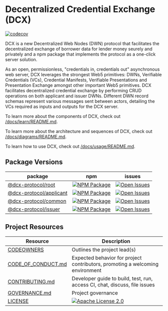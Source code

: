 # Decentralized Credential Exchange (DCX)

[![codecov](https://codecov.io/github/TBD54566975/incubation-dcx/branch/main/graph/badge.svg?token=6PYX9498RD)](https://codecov.io/github/TBD54566975/incubation-dcx)

DCX is a new Decentralized Web Nodes (DWN) protocol that facilitates the decentralized exchange of borrower data for lender money seurely and privately and a npm package that implements the protocol as a one-click server solution. 

As an open, permissionless, "credentials in, credentials out" asynchronous web server, DCX leverages the strongest Web5 primitives: DWNs, Verifiable Credentials (VCs), Credential Manifests, Verifiable Presentations and Presentation Exchange amongst  other important Web5 primitives. DCX facilitates decentralized credential exchange by performing CRUD operations on both applicant and issuer DWNs. Different DWN record schemas represent various messages sent between actors, detailing the VCs required as inputs and outputs for the DCX server.

To learn more about the components of DCX, check out [/docs/learn/README.md](/docs/learn/README.md).

To learn more about the architecture and sequences of DCX, check out [/docs/diagrams/README.md](/docs/diagrams/README.md).

To learn how to use DCX, check out [/docs/usage/README.md](/docs/usage/README.md).

## Package Versions

|                   package                      |                             npm                           |                               issues                            |
| ---------------------------------------------- | :-------------------------------------------------------: | :-------------------------------------------------------------: |
| [@dcx-protocol/root](/)                        | [![NPM Package][root-npm-badge]][root-npm-link]           | [![Open Issues][root-issues-badge]][root-issues-link]           |
| [@dcx-protocol/applicant](/packages/applicant) | [![NPM Package][applicant-npm-badge]][applicant-npm-link] | [![Open Issues][applicant-issues-badge]][applicant-issues-link] |
| [@dcx-protocol/common](/packages/common)       | [![NPM Package][common-npm-badge]][common-npm-link]       | [![Open Issues][common-issues-badge]][common-issues-link]       |
| [@dcx-protocol/issuer](/packages/issuer/)      | [![NPM Package][issuer-npm-badge]][issuer-npm-link]       | [![Open Issues][issuer-issues-badge]][issuer-issues-link]       |

## Project Resources

| Resource                                   | Description                                                                   |
| ------------------------------------------ | ----------------------------------------------------------------------------- |
| [CODEOWNERS](./CODEOWNERS)                 | Outlines the project lead(s)                                                  |
| [CODE_OF_CONDUCT.md](./CODE_OF_CONDUCT.md) | Expected behavior for project contributors, promoting a welcoming environment |
| [CONTRIBUTING.md](./CONTRIBUTING.md)       | Developer guide to build, test, run, access CI, chat, discuss, file issues    |
| [GOVERNANCE.md](./GOVERNANCE.md)           | Project governance                                                            |
| [LICENSE](./LICENSE)                       | [![Apache License 2.0][apache-license-badge]](apache-license-link)            |

[apache-license-badge]: https://img.shields.io/badge/license-Apache%202.0-blue.svg
[apache-license-link]: https://opensource.org/licenses/Apache-2.0

[root-npm-badge]: https://img.shields.io/npm/v/@dcx-protocol/root.svg?&color=blue&santize=true
[root-npm-link]: https://www.npmjs.com/package/@dcx-protocol/root
[root-issues-badge]: https://img.shields.io/github/issues/TBD54566975/incubation-dcx/package:%20root?label=issues
[root-issues-link]: https://github.com/TBD54566975/incubation-dcx/issues?q=is%3Aopen+is%3Aissue+label%3A"package%3A+root"

[applicant-npm-badge]: https://img.shields.io/npm/v/@dcx-protocol/applicant.svg?&color=blue&santize=true
[applicant-npm-link]: https://www.npmjs.com/package/@dcx-protocol/applicant
[applicant-issues-badge]: https://img.shields.io/github/issues/TBD54566975/incubation-dcx/package:%20applicant?label=issues
[applicant-issues-link]: https://github.com/TBD54566975/incubation-dcx/issues?q=is%3Aopen+is%3Aissue+label%3A"package%3A+applicant"

[common-npm-badge]: https://img.shields.io/npm/v/@dcx-protocol/common.svg?&color=blue&santize=true
[common-npm-link]: https://www.npmjs.com/package/@dcx-protocol/common
[common-issues-badge]: https://img.shields.io/github/issues/TBD54566975/incubation-dcx/package:%20common?label=issues
[common-issues-link]: https://github.com/TBD54566975/incubation-dcx/issues?q=is%3Aopen+is%3Aissue+label%3A"package%3A+common"

[issuer-npm-badge]: https://img.shields.io/npm/v/@dcx-protocol/issuer.svg?&color=blue&santize=true
[issuer-npm-link]: https://www.npmjs.com/package/@dcx-protocol/issuer
[issuer-issues-badge]: https://img.shields.io/github/issues/TBD54566975/incubation-dcx/package:%20issuer?label=issues
[issuer-issues-link]: https://github.com/TBD54566975/incubation-dcx/issues?q=is%3Aopen+is%3Aissue+label%3A"package%3A+issuer"